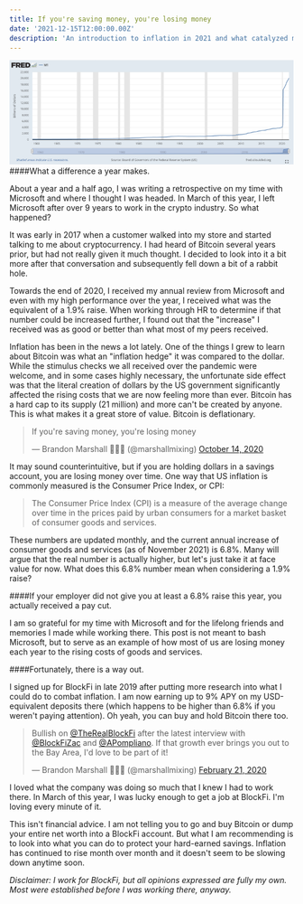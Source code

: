 ```yaml
---
title: If you're saving money, you're losing money
date: '2021-12-15T12:00:00.00Z'
description: 'An introduction to inflation in 2021 and what catalyzed my jump into the crypto industry.'
---
```


![Money printer go BRRR](./fred.png)
####What a difference a year makes.

About a year and a half ago, I was writing a retrospective on my time with Microsoft and where I thought I was headed. In March of this year, I left Microsoft after over 9 years to work in the crypto industry. So what happened?

It was early in 2017 when a customer walked into my store and started talking to me about cryptocurrency. I had heard of Bitcoin several years prior, but had not really given it much thought. I decided to look into it a bit more after that conversation and subsequently fell down a bit of a rabbit hole.

Towards the end of 2020, I received my annual review from Microsoft and even with my high performance over the year, I received what was the equivalent of a 1.9% raise. When working through HR to determine if that number could be increased further, I found out that the "increase" I received was as good or better than what most of my peers received.

Inflation has been in the news a lot lately. One of the things I grew to learn about Bitcoin was what an "inflation hedge" it was compared to the dollar. While the stimulus checks we all received over the pandemic were welcome, and in some cases highly necessary, the unfortunate side effect was that the literal creation of dollars by the US government significantly affected the rising costs that we are now feeling more than ever. Bitcoin has a hard cap to its supply (21 million) and more can't be created by anyone. This is what makes it a great store of value. Bitcoin is deflationary.

<blockquote class="twitter-tweet"><p lang="en" dir="ltr">If you&#39;re saving money, you&#39;re losing money</p>&mdash; Brandon Marshall 🧙🏻‍♂️ (@marshallmixing) <a href="https://twitter.com/marshallmixing/status/1316519288023384064?ref_src=twsrc%5Etfw">October 14, 2020</a></blockquote>

It may sound counterintuitive, but if you are holding dollars in a savings account, you are losing money over time. One way that US inflation is commonly measured is the Consumer Price Index, or CPI:

> The Consumer Price Index (CPI) is a measure of the average change over time in the prices paid by urban consumers for a market basket of consumer goods and services.

These numbers are updated monthly, and the current annual increase of consumer goods and services (as of November 2021) is 6.8%. Many will argue that the real number is actually higher, but let's just take it at face value for now. What does this 6.8% number mean when considering a 1.9% raise?

####If your employer did not give you at least a 6.8% raise this year, you actually received a pay cut.

I am so grateful for my time with Microsoft and for the lifelong friends and memories I made while working there. This post is not meant to bash Microsoft, but to serve as an example of how most of us are losing money each year to the rising costs of goods and services.

####Fortunately, there is a way out.

I signed up for BlockFi in late 2019 after putting more research into what I could do to combat inflation. I am now earning up to 9% APY on my USD-equivalent deposits there (which happens to be higher than 6.8% if you weren't paying attention). Oh yeah, you can buy and hold Bitcoin there too.

<blockquote class="twitter-tweet"><p lang="en" dir="ltr">Bullish on <a href="https://twitter.com/therealblockfi?ref_src=twsrc%5Etfw">@TheRealBlockFi</a> after the latest interview with <a href="https://twitter.com/BlockFiZac?ref_src=twsrc%5Etfw">@BlockFiZac</a> and <a href="https://twitter.com/APompliano?ref_src=twsrc%5Etfw">@APompliano</a>. If that growth ever brings you out to the Bay Area, I&#39;d love to be part of it!</p>&mdash; Brandon Marshall 🧙🏻‍♂️ (@marshallmixing) <a href="https://twitter.com/marshallmixing/status/1230732418451038209?ref_src=twsrc%5Etfw">February 21, 2020</a></blockquote>

I loved what the company was doing so much that I knew I had to work there. In March of this year, I was lucky enough to get a job at BlockFi. I'm loving every minute of it.

This isn't financial advice. I am not telling you to go and buy Bitcoin or dump your entire net worth into a BlockFi account. But what I am recommending is to look into what you can do to protect your hard-earned savings. Inflation has continued to rise month over month and it doesn't seem to be slowing down anytime soon.

_Disclaimer: I work for BlockFi, but all opinions expressed are fully my own. Most were established before I was working there, anyway._
